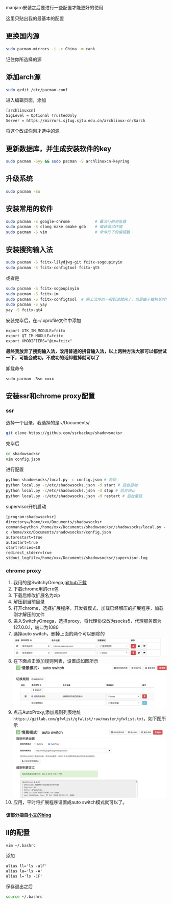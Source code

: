 manjaro安装之后要进行一些配置才能更好的使用

这里只贴出我的最基本的配置

<!-- more -->

## 更换国内源
  ```bash
  sudo pacman-mirrors -i -c China -m rank
  ```
  记住你所选择的源
## 添加arch源
  ```bash
  sudo gedit /etc/pacman.conf
  ```
  进入编辑页面，添加
  ```
  [archlinuxcn]
  SigLevel = Optional TrustedOnly
  Server = https://mirrors.sjtug.sjtu.edu.cn/archlinux-cn/$arch
  ```
  将这个改成你刚才选中的源
## 更新数据库，并生成安装软件的key
  ```bash
  sudo pacman -Syy && sudo pacman -S archlinuxcn-keyring
  ```

## 升级系统
  ```bash
  sudo pacman -Su
  ```

## 安装常用的软件
  ```bash
  sudo pacman -S google-chrome           # 最流行的浏览器
  sudo pacman -S clang make cmake gdb    # 编译调试环境
  sudo pacman -S vim                     # 命令行下的编辑器
  ```

## 安装搜狗输入法
  ```bash
  sudo pacman -S fcitx-lilydjwg-git fcitx-sogoupinyin
  sudo pacman -S fcitx-configtool fcitx-qt5
  ```

  或者是
  ```bash
  sudo pacman -S fcitx-sogoupinyin
  sudo pacman -S fcitx-im
  sudo pacman -S fcitx-configtool  # 网上流传的一般到这就完了，但是由于搜狗长时间不更新，导致它所依赖的fcitx-qt4已经不再默认安装了，只能再有下面的命令安装
  sudo pacman -S yay
  yay -S fcitx-qt4
  ```

  安装完毕后，在~/.xprofile文件中添加
  ```
  export GTK_IM_MODULE=fcitx
  export QT_IM_MODULE=fcitx
  export XMODIFIERS="@im=fcitx"
  ```

  **最终我放弃了搜狗输入法，改用普通的拼音输入法，以上两种方法大家可以都尝试一下，可能会成功，不成功的话卸载掉就可以了**
  
  卸载命令
  ```
  sudo pacman -Rsn xxxx
  ```

## 安装ssr和chrome proxy配置
### ssr
  选择一个目录，我选择的是~/Documents/
  ```bash
  git clone https://github.com/ssrbackup/shadowsocksr
  ```
  完毕后
  ```bash
  cd shadowsocksr
  vim config.json
  ```
  进行配置

  ```bash
  python shadowsocks/local.py -c config.json # 启动
  python local.py -c/etc/shadowsocks.json -d start # 后台启动
  python local.py -c/etc/shadowsocks.json -d stop # 后台停止
  python local.py -c/etc/shadowsocks.json -d restart # 后台重启
  ```
  
  supervisor开机启动
  ```
  [program:shadowsocksr]
directory=/home/xxx/Documents/shadowsocksr
command=python /home/xxx/Documents/shadowsocksr/shadowsocks/local.py -c /home/xxx/Documents/shadowsocksr/config.json
autorestart=true
autostart=true
startretries=10
redirect_stderr=true
stdout_logfile=/home/xxx/Documents/shadowsocksr/supervisor.log
  ```

### chrome proxy
  1. 我用的是SwitchyOmega,[github下载](https://github.com/FelisCatus/SwitchyOmega/releases)
  2. 下载chrome用的crx包
  3. 下载后修改扩展名为zip
  4. 解压到当前目录
  5. 打开chrome，选择扩展程序，开发者模式，加载已经解压的扩展程序，加载刚才解压的文件
  6. 进入SwitchyOmega，选择proxy，将代理协议改为socks5，代理服务器为127.0.0.1，端口为1080
  7. 选择auto switch，删掉上面的两个可以删除的![](./auto-switch可删除.png)
  8. 在下面点击添加规则列表，设置成如图所示![](./切换规则.png)
  9. 点击AutoProxy,添加规则列表地址`https://gitlab.com/gfwlist/gfwlist/raw/master/gfwlist.txt`，如下图所示![规则列表地址.png](./规则列表地址.png)
  10. 应用，平时将扩展程序设置成auto switch模式就可以了。
#### 该部分摘自[小文的blog](https://www.qcgzxw.cn/2988.html)

## ll的配置
  ```bash
  vim ~/.bashrc
  ```
  添加
  ```
  alias ll='ls -alF'
  alias la='ls -A'
  alias l='ls -CF'
  ```
  保存退出之后
  ```bash
  source ~/.bashrc
  ```
